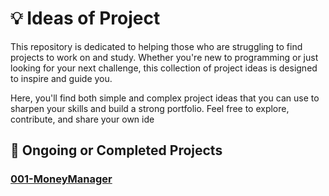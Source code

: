 # 💡 Ideas of Project

This repository is dedicated to helping those who are struggling to find projects to work on and study. Whether you're new to programming or just looking for your next challenge, this collection of project ideas is designed to inspire and guide you.

Here, you'll find both simple and complex project ideas that you can use to sharpen your skills and build a strong portfolio. Feel free to explore, contribute, and share your own ide
## 📌 Ongoing or Completed Projects

### [001-MoneyManager](https://github.com/J41R0JUNIOR/ideas_of_projects/blob/main/Projects/001-MoneyManager.md)
